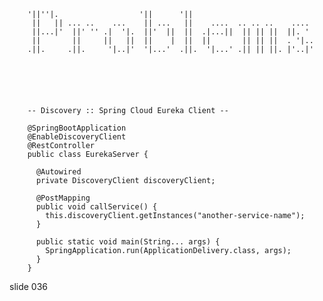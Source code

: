         '||''|.                  '||      '||
         ||   || ... ..    ...    || ...   ||    ....  .. .. ..    ....
         ||...|'  ||' '' .|  '|.  ||'  ||  ||  .|...||  || || ||  ||. '
         ||       ||     ||   ||  ||    |  ||  ||       || || ||  . '|..
        .||.     .||.     '|..|'  '|...'  .||.  '|...' .|| || ||. |'..|'






        -- Discovery :: Spring Cloud Eureka Client --

        @SpringBootApplication
        @EnableDiscoveryClient
        @RestController
        public class EurekaServer {

          @Autowired
          private DiscoveryClient discoveryClient;

          @PostMapping
          public void callService() {
            this.discoveryClient.getInstances("another-service-name");
          }

          public static void main(String... args) {
            SpringApplication.run(ApplicationDelivery.class, args);
          }
        }
















































































slide 036
